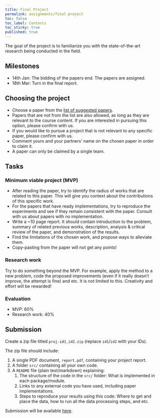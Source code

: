 ```yaml
---
title: Final Project
permalink: assignments/final-project
toc: false
toc_label: Contents
toc_sticky: true
published: true
---
```


The goal of the project is to familiarize you with the state-of-the-art research being conducted in the field.

## Milestones

- 14th Jan: The bidding of the papers end. The papers are assigned.
- 18th Mar: Turn in the final report.

## Choosing the project

- Choose a paper from the [list of suggested papers](https://docs.google.com/document/d/11FOtZZ37KbgGU3UPFyvfevnjbeZWt0S33uqP1BZ3_Eg/edit?usp=sharing).
- Papers that are not from the list are also allowed, as long as they are relevant to the course content. If you are interested in pursuing this option, please confirm with us.
- If you would like to pursue a project that is not relevant to any specific paper, please confirm with us.
- Comment yours and your partners’ name on the chosen paper in order to claim it.
- A paper can only be claimed by a single team.

## Tasks

### Minimum viable project (MVP)

- After reading the paper, try to identify the radius of works that are related to this paper. This will give you context about the contributions of this specific work. 
- For the papers that have ready implementations, try to reproduce the experiments and see if they remain consistent with the paper. Consult with us about papers with no implementation.
- Write a ~10 page report. It should contain introduction to the problem, summary of related previous works, description, analysis & critical review of the paper, and demonstration of the results.
- Find the limitations of the chosen work, and propose ways to alleviate them.
- Copy-pasting from the paper will not get any points!

### Research work

Try to do something beyond the MVP. For example, apply the method to a new problem, code the proposed improvements (even if it really doesn’t improve, the attempt is fine) and etc. It is not limited to this. Creativity and effort will be rewarded!

### Evaluation

- MVP: 60%
- Research work: 40%


## Submission

Create a zip file titled `proj-id1_id2.zip` (replace `id1`/`id2` with your
IDs).

The zip file should include:
1. A single PDF document, `report.pdf`, containing your project report.
2. A folder `src/` containing all your own code.
3. A `README` file (plain text/markdown) explaining:
    1. The structure of the code in the `src/` folder: What is implemented in
       each package/module.
    2. Links to any external code you have used, including paper implementations.
    3. Steps to reproduce your results using this code: Where to get and place
       the data, how to run all the data processing steps, and etc.

Submission will be available [here](https://webcourse.cs.technion.ac.il/236860/Winter2021-2022).
